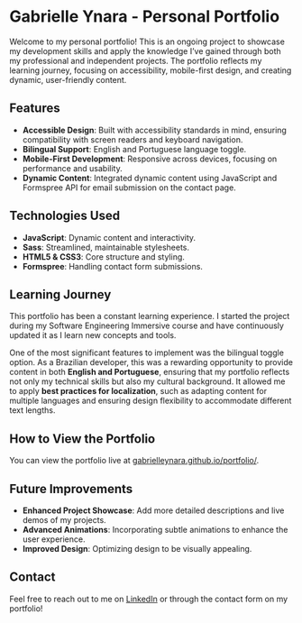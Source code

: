 # Gabrielle Ynara - Personal Portfolio

Welcome to my personal portfolio! This is an ongoing project to showcase my development skills and apply the knowledge I’ve gained through both my professional and independent projects. The portfolio reflects my learning journey, focusing on accessibility, mobile-first design, and creating dynamic, user-friendly content.

## Features
- **Accessible Design**: Built with accessibility standards in mind, ensuring compatibility with screen readers and keyboard navigation.
- **Bilingual Support**: English and Portuguese language toggle.
- **Mobile-First Development**: Responsive across devices, focusing on performance and usability.
- **Dynamic Content**: Integrated dynamic content using JavaScript and Formspree API for email submission on the contact page.

## Technologies Used
- **JavaScript**: Dynamic content and interactivity.
- **Sass**: Streamlined, maintainable stylesheets.
- **HTML5 & CSS3**: Core structure and styling.
- **Formspree**: Handling contact form submissions.

## Learning Journey
This portfolio has been a constant learning experience. I started the project during my Software Engineering Immersive course and have continuously updated it as I learn new concepts and tools.

One of the most significant features to implement was the bilingual toggle option. As a Brazilian developer, this was a rewarding opportunity to provide content in both **English and Portuguese**, ensuring that my portfolio reflects not only my technical skills but also my cultural background. It allowed me to apply **best practices for localization**, such as adapting content for multiple languages and ensuring design flexibility to accommodate different text lengths.

## How to View the Portfolio
You can view the portfolio live at [gabrielleynara.github.io/portfolio/](https://gabrielleynara.github.io/portfolio/).

## Future Improvements
- **Enhanced Project Showcase**: Add more detailed descriptions and live demos of my projects.
- **Advanced Animations**: Incorporating subtle animations to enhance the user experience.
- **Improved Design**: Optimizing design to be visually appealing.

## Contact
Feel free to reach out to me on [LinkedIn](https://www.linkedin.com/in/gabrielleynara/) or through the contact form on my portfolio!
